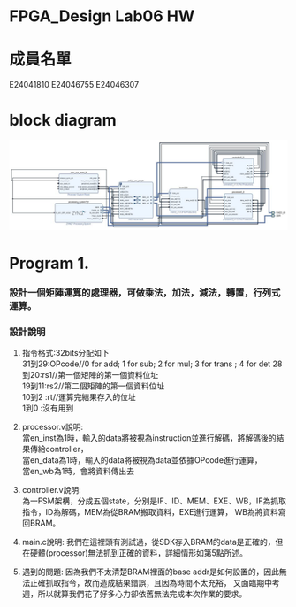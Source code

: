 FPGA_Design Lab06 HW
====

# 成員名單
E24041810 E24046755 E24046307 

# block diagram
![block](images/block.jpg)

# Program 1.
### 設計一個矩陣運算的處理器，可做乘法，加法，減法，轉置，行列式運算。
### 設計說明
1. 指令格式:32bits分配如下    
    31到29:OPcode//0 for add; 1 for sub; 2 for mul; 3 for trans ; 4 for det
	28到20:rs1//第一個矩陣的第一個資料位址  
	19到11:rs2//第二個矩陣的第一個資料位址  
	10到2 :rt//運算完結果存入的位址  
	1到0  :沒有用到  
	
2. processor.v說明:  
    當en_inst為1時，輸入的data將被視為instruction並進行解碼，將解碼後的結果傳給controller，  
	當en_data為1時，輸入的data將被視為data並依據OPcode進行運算，    
	當en_wb為1時，會將資料傳出去  
	
3. controller.v說明:  
    為一FSM架構，分成五個state，分別是IF、ID、MEM、EXE、WB，IF為抓取指令，ID為解碼，MEM為從BRAM搬取資料，EXE進行運算，
	WB為將資料寫回BRAM。  
	
4. main.c說明:
    我們在這裡頭有測試過，從SDK存入BRAM的data是正確的，但在硬體(processor)無法抓到正確的資料，詳細情形如第5點所述。  

5. 遇到的問題:
    因為我們不太清楚BRAM裡面的base addr是如何設置的，因此無法正確抓取指令，故而造成結果錯誤，且因為時間不太充裕，
	又面臨期中考週，所以就算我們花了好多心力卻依舊無法完成本次作業的要求。  

